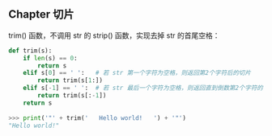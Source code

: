 ## Chapter 切片

trim() 函数，不调用 str 的 strip() 函数，实现去掉 str 的首尾空格：
```Python
def trim(s):
    if len(s) == 0:
        return s
    elif s[0] == ' ':   # 若 str 第一个字符为空格，则返回第2个字符后的切片
        return trim(s[1:])
    elif s[-1] == ' ':  # 若 str 最后一个字符为空格，则返回直到倒数第2个字符的切片
        return trim(s[:-1])
    return s
    
>>> print('"' + trim('   Hello world!   ') + '"')
"Hello world!"
```

